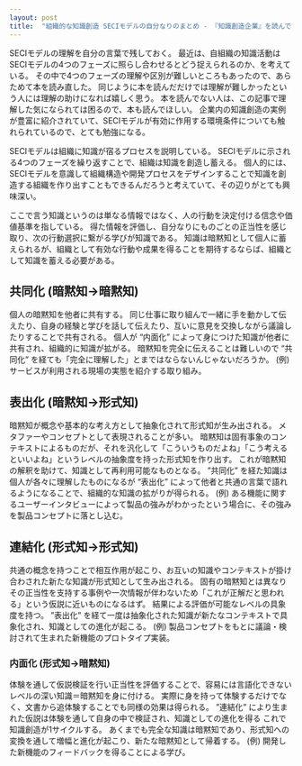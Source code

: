 ```yaml
---
layout: post
title:  "組織的な知識創造 SECIモデルの自分なりのまとめ - 『知識創造企業』を読んで"
---
```


SECIモデルの理解を自分の言葉で残しておく。
最近は、自組織の知識活動はSECIモデルの4つのフェーズに照らし合わせるとどう捉えられるのか、を考えている。
その中で4つのフェーズの理解や区別が難しいところもあったので、あらためて本を読み直した。
同じように本を読んだだけでは理解が難しかったという人には理解の助けになれば嬉しく思う。
本を読んでない人は、この記事で理解した気になられては困るので、本も読んでほしい。
企業内の知識創造の実例が豊富に紹介されていて、SECIモデルが有効に作用する環境条件についても触れられているので、とても勉強になる。

SECIモデルは組織に知識が宿るプロセスを説明している。
SECIモデルに示される4つのフェーズを繰り返すことで、組織は知識を創造し蓄える。
個人的には、SECIモデルを意識して組織構造や開発プロセスをデザインすることで知識を創造する組織を作り出すこともできるんだろうと考えていて、その辺りがとても興味深い。

ここで言う知識というのは単なる情報ではなく、人の行動を決定付ける信念や価値基準を指している。
得た情報を評価し、自分なりにものごとの正当性を感じ取り、次の行動選択に繋がる学びが知識である。
知識は暗黙知として個人に蓄えられるが、組織として有効な行動や成果を得ることを期待するならば、組織として知識を蓄える必要がある。

## 共同化 (暗黙知→暗黙知)
個人の暗黙知を他者に共有する。
同じ仕事に取り組んで一緒に手を動かして伝えたり、自身の経験と学びを話して伝えたり、互いに意見を交換しながら議論したりすることで共有される。
個人が “内面化” によって身につけた知識が他者に共有され、組織的に知識が拡がる。
暗黙知を完全に伝えることは難しいので “共同化” を経ても「完全に理解した」とまではならないんじゃないだろうか。
(例) サービスが利用される現場の実態を紹介する取り組み。

## 表出化 (暗黙知→形式知)
暗黙知が概念や基本的な考え方として抽象化されて形式知が生み出される。
メタファーやコンセプトとして表現されることが多い。
暗黙知は固有事象のコンテキストによるものだが、それを汎化して「こういうものだよね」「こう考えるといいよね」というレベルの抽象度を持った形式知を作り出す。
これが暗黙知の解釈を助けて、知識として再利用可能なものとなる。
”共同化” を経た知識は個人が各々に理解したものになるが “表出化” によって他者と共通の言葉で語れるようになることで、組織的な知識の拡がりが得られる。
(例) ある機能に関するユーザーインタビューによって製品の強みがわかったという場合に、その強みを製品コンセプトに落とし込む。

## 連結化 (形式知→形式知)
共通の概念を持つことで相互作用が起こり、お互いの知識やコンテキストが掛け合わされた新たな知識が形式知として生み出される。
固有の暗黙知とは異なりその正当性を支持する事例や一次情報が伴わないため「これが正解だと思われる」という仮説に近いものになるはず。
結果による評価が可能なレベルの具象度を持つ。
”表出化” を経て一度は抽象化された知識が新たなコンテキストで具象化され、知識としての進化が起こる。
(例) 製品コンセプトをもとに議論・検討されて生まれた新機能のプロトタイプ実装。

### 内面化 (形式知→暗黙知)
体験を通して仮説検証を行い正当性を評価することで、容易には言語化できないレベルの深い知識＝暗黙知を身に付ける。
実際に身を持って体験するだけでなく、文書から追体験することでも同様の効果は得られる。
”連結化” により生まれた仮説は体験を通して自身の中で検証され、知識としての進化を得る
これで知識創造が1サイクルする。
あくまでも完全な知識は暗黙知であり、形式知への変換を通して増幅と進化が起こり、新たな暗黙知として帰着する。
(例) 開発した新機能のフィードバックを得ることによる学び。
